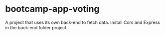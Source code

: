 # bootcamp-app-voting

A project that uses its own back-end to fetch data. 
Install Cors and Express in the back-end folder project. 
